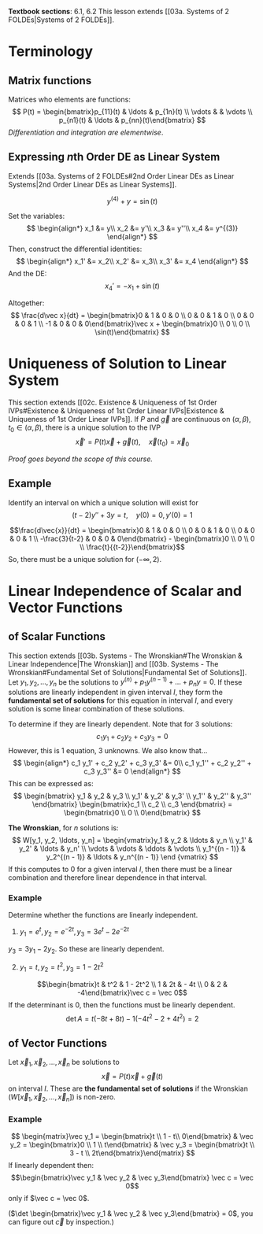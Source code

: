 **Textbook sections**: 6.1, 6.2
This lesson extends [[03a. Systems of 2 FOLDEs|Systems of 2 FOLDEs]].

# Terminology

## Matrix functions
Matrices who elements are functions:
$$
P(t) = \begin{bmatrix}p_{11}(t) & \ldots & p_{1n}(t) \\ \vdots & & \vdots \\ p_{n1}(t) & \ldots & p_{nn}(t)\end{bmatrix}
$$
*Differentiation and integration are elementwise*.

## Expressing $n$th Order DE as Linear System
Extends [[03a. Systems of 2 FOLDEs#2nd Order Linear DEs as Linear Systems|2nd Order Linear DEs as Linear Systems]].

$$y^{(4)} + y = \sin(t)$$

Set the variables:
$$
\begin{align*}
x_1 &= y\\
x_2 &= y'\\
x_3 &= y''\\
x_4 &= y^{(3)}
\end{align*}
$$
Then, construct the differential identities:
$$
\begin{align*}
x_1' &= x_2\\
x_2' &= x_3\\
x_3' &= x_4
\end{align*}
$$
And the DE:
$$
x_4' = -x_1 + \sin(t)
$$

Altogether:
$$
\frac{d\vec x}{dt} = \begin{bmatrix}0 & 1 & 0 & 0 \\ 0 & 0 & 1 & 0 \\ 0 & 0 & 0 & 1 \\ -1 & 0 & 0 & 0\end{bmatrix}\vec x + \begin{bmatrix}0 \\ 0 \\ 0 \\ \sin(t)\end{bmatrix}
$$

# Uniqueness of Solution to Linear System

This section extends [[02c. Existence & Uniqueness of 1st Order IVPs#Existence & Uniqueness of 1st Order Linear IVPs|Existence & Uniqueness of 1st Order Linear IVPs]].
If $P$ and $\vec{g}$ are continuous on $(\alpha, \beta)$, $t_0 \in (\alpha, \beta)$, there is a unique solution to the IVP
$$
\vec x' = P(t)\vec x + \vec g (t),\quad \vec x(t_0) = \vec x_0
$$

*Proof goes beyond the scope of this course.*

## Example
Identify an interval on which a unique solution will exist for
$$
(t - 2)y'' + 3y = t,\quad y(0) = 0, y'(0) = 1
$$

$$\frac{d\vec{x}}{dt} = \begin{bmatrix}0 & 1 & 0 & 0 \\ 0 & 0 & 1 & 0 \\ 0 & 0 & 0 & 1 \\ -\frac{3}{t-2} & 0 & 0 & 0\end{bmatrix} - \begin{bmatrix}0 \\ 0 \\ 0 \\ \frac{t}{{t-2}}\end{bmatrix}$$
So, there must be a unique solution for $(-\infty, 2)$.

# Linear Independence of Scalar and Vector Functions

## of Scalar Functions

This  section extends [[03b. Systems - The Wronskian#The Wronskian & Linear Independence|The Wronskian]] and [[03b. Systems - The Wronskian#Fundamental Set of Solutions|Fundamental Set of Solutions]].
Let $y_1, y_2, \ldots, y_n$ be the solutions to $y^{(n)} + p_1 y^{(n - 1)} + \ldots + p_ny = 0$.
If these solutions are linearly independent in given interval $I$, they form the **fundamental set of solutions** for this equation in interval $I$, and every solution is some linear combination of these solutions.

To determine if they are linearly dependent. Note that for 3 solutions:
$$c_1 y_1 + c_2 y_2 + c_3 y_3 = 0$$
However, this is 1 equation, 3 unknowns. We also know that...
$$
\begin{align*}
c_1 y_1' + c_2 y_2' + c_3 y_3' &= 0\\
c_1 y_1'' + c_2 y_2'' + c_3 y_3'' &= 0
\end{align*}
$$
This can be expressed as:
$$
\begin{bmatrix}
y_1 & y_2 & y_3 \\
y_1' & y_2' & y_3' \\
y_1'' & y_2'' & y_3''
\end{bmatrix} \begin{bmatrix}c_1 \\ c_2 \\ c_3 \end{bmatrix} = \begin{bmatrix}0 \\ 0 \\ 0\end{bmatrix}
$$

**The Wronskian**, for $n$ solutions is:
$$
W[y_1, y_2, \ldots, y_n] = \begin{vmatrix}y_1 & y_2 & \ldots & y_n \\ y_1' & y_2' & \ldots & y_n' \\ \vdots & \vdots & \ddots & \vdots \\ y_1^{(n - 1)} & y_2^{(n - 1)} & \ldots & y_n^{(n - 1)} \end {vmatrix}
$$
If this computes to 0 for a given interval $I$, then there must be a linear combination and therefore linear dependence in that interval.

### Example
Determine whether the functions are linearly independent.
1. $y_1 = e^t, y_2 = e^{-2t}, y_3 = 3e^t - 2e^{-2t}$

$y_3 = 3y_1 - 2y_2$. So these are linearly dependent.

2. $y_1 = t, y_2 = t^2, y_3 = 1-2t^2$

$$\begin{bmatrix}t & t^2 & 1 - 2t^2 \\ 1 & 2t & - 4t \\ 0 & 2 & -4\end{bmatrix}\vec c = \vec 0$$
If the determinant is $0$, then the functions must be linearly dependent.
$$\det A = t(-8t + 8t) - 1(-4t^2 - 2 + 4t^2) = 2$$

## of Vector Functions

Let $\vec x_1, \vec x_2, \ldots, \vec x_n$ be solutions to
$$
\vec x = P(t)\vec x + \vec g(t)
$$
on interval $I$. These are **the fundamental set of solutions** if the Wronskian ($W[\vec x_1, \vec x_2, \ldots, \vec x_n]$) is non-zero.

### Example
$$
\begin{matrix}\vec y_1 = \begin{bmatrix}t \\ 1 - t\\ 0\end{bmatrix} & \vec y_2 = \begin{bmatrix}0 \\ 1 \\ t\end{bmatrix} & \vec y_3 = \begin{bmatrix}t \\ 3 - t \\ 2t\end{bmatrix}\end{matrix}
$$
If linearly dependent then:
$$\begin{bmatrix}\vec y_1 & \vec y_2 & \vec y_3\end{bmatrix} \vec 
c = \vec 0$$ only if $\vec c = \vec 0$.

($\det \begin{bmatrix}\vec y_1 & \vec y_2 & \vec y_3\end{bmatrix} = 0$, you can figure out $\vec{c}$ by inspection.)

